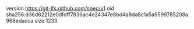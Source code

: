 version https://git-lfs.github.com/spec/v1
oid sha256:d36d82212e0dfdff7836ac4e24347e8bd4a8da8c1a5a9599785208a968edacca
size 1233
